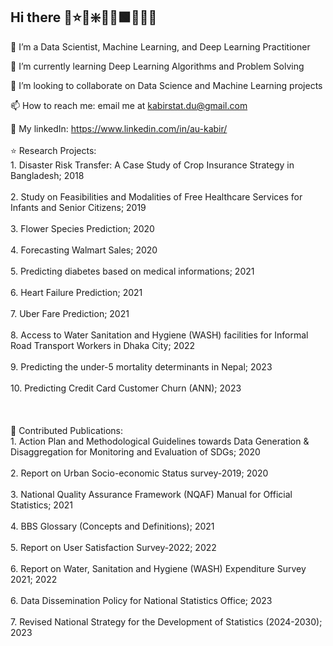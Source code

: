 ## Hi there 👋⭐🌟❇️📗🔰🟩🍏🥬🌿

🔭 I’m a Data Scientist, Machine Learning, and Deep Learning Practitioner

🌱 I’m currently learning Deep Learning Algorithms and Problem Solving

👯 I’m looking to collaborate on Data Science and Machine Learning projects

📫 How to reach me: email me at kabirstat.du@gmail.com

🌿 My linkedIn: https://www.linkedin.com/in/au-kabir/
<br> </br> 
⭐ Research Projects: 
                <br> 1. Disaster Risk Transfer: A Case Study of Crop Insurance Strategy in Bangladesh; 2018 </br>
                <br> 2. Study on Feasibilities and Modalities of Free Healthcare Services for Infants and Senior Citizens; 2019</br>
                <br> 3. Flower Species Prediction; 2020</br>
                <br> 4. Forecasting Walmart Sales; 2020</br>
                <br> 5. Predicting diabetes based on medical informations; 2021</br>
                <br> 6. Heart Failure Prediction; 2021</br>
                <br> 7. Uber Fare Prediction; 2021</br>
                <br> 8. Access to Water Sanitation and Hygiene (WASH) facilities for Informal Road Transport Workers in Dhaka City; 2022</br>
                <br> 9. Predicting the under-5 mortality determinants in Nepal; 2023</br>
                <br> 10. Predicting Credit Card Customer Churn (ANN); 2023</br>
<br> </br>               
🔰 Contributed Publications: 
                <br> 1. Action Plan and Methodological Guidelines towards Data Generation & Disaggregation for Monitoring and Evaluation of SDGs; 2020</br> 
                <br> 2. Report on Urban Socio-economic Status survey-2019; 2020</br> 
                <br> 3. National Quality Assurance Framework (NQAF) Manual for Official Statistics; 2021</br> 
                <br> 4. BBS Glossary (Concepts and Definitions); 2021</br> 
                <br> 5. Report on User Satisfaction Survey-2022; 2022</br> 
                <br> 6. Report on Water, Sanitation and Hygiene (WASH) Expenditure Survey 2021; 2022</br> 
                <br> 6. Data Dissemination Policy for National Statistics Office; 2023</br> 
                <br> 7. Revised National Strategy for the Development of Statistics (2024-2030); 2023</br> 

